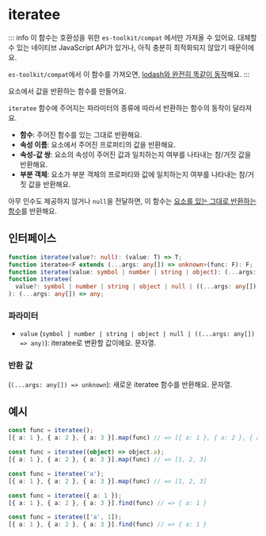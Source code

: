 # iteratee

::: info
이 함수는 호환성을 위한 `es-toolkit/compat` 에서만 가져올 수 있어요. 대체할 수 있는 네이티브 JavaScript API가 있거나, 아직 충분히 최적화되지 않았기 때문이에요.

`es-toolkit/compat`에서 이 함수를 가져오면, [lodash와 완전히 똑같이 동작](../../../compatibility.md)해요.
:::

요소에서 값을 반환하는 함수를 만들어요.

`iteratee` 함수에 주어지는 파라미터의 종류에 따라서 반환하는 함수의 동작이 달라져요.

- **함수**: 주어진 함수를 있는 그대로 반환해요.
- **속성 이름**: 요소에서 주어진 프로퍼티의 값을 반환해요.
- **속성-값 쌍**: 요소의 속성이 주어진 값과 일치하는지 여부를 나타내는 참/거짓 값을 반환해요.
- **부분 객체**: 요소가 부분 객체의 프로퍼티와 값에 일치하는지 여부를 나타내는 참/거짓 값을 반환해요.

아무 인수도 제공하지 않거나 `null`을 전달하면, 이 함수는 [요소를 있는 그대로 반환하는 함수](../../function/identity.md)를 반환해요.

## 인터페이스

```typescript
function iteratee(value?: null): (value: T) => T;
function iteratee<F extends (...args: any[]) => unknown>(func: F): F;
function iteratee(value: symbol | number | string | object): (...args: any[]) => any;
function iteratee(
  value?: symbol | number | string | object | null | ((...args: any[]) => unknown)
): (...args: any[]) => any;
```

### 파라미터

- `value` (`symbol | number | string | object | null | ((...args: any[]) => any)`): iteratee로 변환할 값이에요. 문자열.

### 반환 값

(`(...args: any[]) => unknown`): 새로운 iteratee 함수를 반환해요. 문자열.

## 예시

```typescript
const func = iteratee();
[{ a: 1 }, { a: 2 }, { a: 3 }].map(func) // => [{ a: 1 }, { a: 2 }, { a: 3 }]

const func = iteratee((object) => object.a);
[{ a: 1 }, { a: 2 }, { a: 3 }].map(func) // => [1, 2, 3]

const func = iteratee('a');
[{ a: 1 }, { a: 2 }, { a: 3 }].map(func) // => [1, 2, 3]

const func = iteratee({ a: 1 });
[{ a: 1 }, { a: 2 }, { a: 3 }].find(func) // => { a: 1 }

const func = iteratee(['a', 1]);
[{ a: 1 }, { a: 2 }, { a: 3 }].find(func) // => { a: 1 }
```
